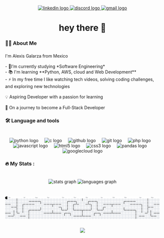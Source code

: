 <br clear="both">

<div align="center">
  <a href="https://www.linkedin.com/in/javier-alexis-su%C3%A1rez-galarza-935409310/" target="_blank">
    <img src="https://img.shields.io/static/v1?message=LinkedIn&logo=linkedin&label=&color=0077B5&logoColor=white&labelColor=&style=for-the-badge" height="40" alt="linkedin logo"  />
  </a>
  <a href="alexiis5687" target="_blank">
    <img src="https://img.shields.io/static/v1?message=Discord&logo=discord&label=alexiis5687&color=7289DA&logoColor=white&labelColor=&style=for-the-badge" height="40" alt="discord logo"  />
  </a>
  <a href="ale126gala.36@gmail.com" target="_blank">
    <img src="https://img.shields.io/static/v1?message=Gmail&logo=gmail&label=ale126gala.36@&color=D14836&logoColor=white&labelColor=&style=for-the-badge" height="40" alt="gmail logo"  />
  </a>
</div>

###

<h1 align="center">hey there 👋</h1>

###

<h3 align="left">👩‍💻  About Me</h3>

###

<p align="left">I'm Alexis Galarza from Mexico<br><br>- 🔭I’m currently studying *Software Engineering*<br>- 📚 I'm learning **Python, AWS, cloud and Web Development** <br>- ⚡ In my free time I like watching tech videos, solving coding challenges, and exploring new technologies<br><br>💡 Aspiring Developer with a passion for learning<br><br>🚀 On a journey to become a Full-Stack Developer</p>

###

<h3 align="left">🛠 Language and tools</h3>

###

<br clear="both">

<div align="center">
  <img src="https://cdn.jsdelivr.net/gh/devicons/devicon/icons/python/python-original.svg" height="40" alt="python logo"  />
  <img width="12" />
  <img src="https://cdn.jsdelivr.net/gh/devicons/devicon/icons/c/c-plain.svg" height="40" alt="c logo"  />
  <img width="12" />
  <img src="https://cdn.jsdelivr.net/gh/devicons/devicon/icons/github/github-original.svg" height="40" alt="github logo"  />
  <img width="12" />
  <img src="https://cdn.jsdelivr.net/gh/devicons/devicon/icons/git/git-plain.svg" height="40" alt="git logo"  />
  <img width="12" />
  <img src="https://cdn.jsdelivr.net/gh/devicons/devicon/icons/php/php-original.svg" height="40" alt="php logo"  />
  <img width="12" />
  <img src="https://cdn.jsdelivr.net/gh/devicons/devicon/icons/javascript/javascript-plain.svg" height="40" alt="javascript logo"  />
  <img width="12" />
  <img src="https://cdn.jsdelivr.net/gh/devicons/devicon/icons/html5/html5-plain-wordmark.svg" height="40" alt="html5 logo"  />
  <img width="12" />
  <img src="https://cdn.jsdelivr.net/gh/devicons/devicon/icons/css3/css3-plain-wordmark.svg" height="40" alt="css3 logo"  />
  <img width="12" />
  <img src="https://cdn.jsdelivr.net/gh/devicons/devicon/icons/pandas/pandas-original.svg" height="40" alt="pandas logo"  />
  <img width="12" />
  <img src="https://cdn.jsdelivr.net/gh/devicons/devicon/icons/googlecloud/googlecloud-original.svg" height="40" alt="googlecloud logo"  />
</div>

###

<h3 align="left">🔥   My Stats :</h3>

###

<br clear="both">

<div align="center">
  <img src="https://github-readme-stats.vercel.app/api?username=AlexisSGalarza&hide_title=false&hide_rank=false&show_icons=true&include_all_commits=true&count_private=true&disable_animations=false&theme=dark&locale=en&hide_border=false&order=1" height="150" alt="stats graph"  />
  <img src="https://github-readme-stats.vercel.app/api/top-langs?username=AlexisSGalarza&locale=en&hide_title=false&layout=compact&card_width=320&langs_count=9&theme=dark&hide_border=false&order=2" height="150" alt="languages graph"  />
</div>

###

<br clear="both">

<picture>
  <source media="(prefers-color-scheme: dark)" srcset="https://raw.githubusercontent.com/AlexisSGalarza/AlexisSGalarza/output/pacman-contribution-graph-dark.svg">
  <source media="(prefers-color-scheme: light)" srcset="https://raw.githubusercontent.com/AlexisSGalarza/AlexisSGalarza/output/pacman-contribution-graph.svg">
  <img alt="pacman contribution graph" src="https://raw.githubusercontent.com/AlexisSGalarza/AlexisSGalarza/output/pacman-contribution-graph.svg">
</picture>

###

<div align="center">
  <img src="https://profile-counter.glitch.me/AlexisSGalarza/count.svg?"  />
</div>

###
